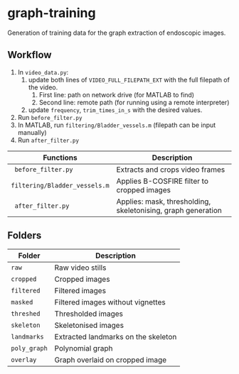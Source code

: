 # graph-training
Generation of training data for the graph extraction of endoscopic images.

## Workflow
1. In `video_data.py`:
   1. update both lines of `VIDEO_FULL_FILEPATH_EXT` with the full filepath of the video.
      1. First line: path on network drive (for MATLAB to find)
      1. Second line: remote path (for running using a remote interpreter)
   2. update  `frequency`, `trim_times_in_s` with the desired values.
2. Run `before_filter.py`
3. In MATLAB, run `filtering/Bladder_vessels.m` (filepath can be input manually)
4. Run `after_filter.py`  
  
Functions | Description
--- | ---
``` before_filter.py``` | Extracts and crops video frames
```filtering/Bladder_vessels.m``` | Applies B-COSFIRE filter to cropped images
``` after_filter.py``` | Applies: mask, thresholding, skeletonising, graph generation


## Folders
Folder | Description
---| ---
`raw` | Raw video stills
`cropped` | Cropped images
`filtered` | Filtered images
`masked` | Filtered images without vignettes
`threshed` | Thresholded images
`skeleton` | Skeletonised images
`landmarks` | Extracted landmarks on the skeleton
`poly_graph` | Polynomial graph
`overlay` | Graph overlaid on cropped image
